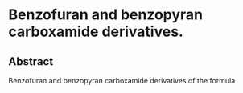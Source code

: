 # Benzofuran and benzopyran carboxamide derivatives.

## Abstract
Benzofuran and benzopyran carboxamide derivatives of the formula